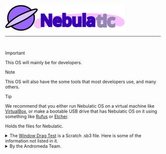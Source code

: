 <a href="https://github.com/andromedaofficial/nebulatic-os">![Nebulatic](assets/images/costume3.png)</a>
___
<br>

> [!IMPORTANT]
> This OS will mainly be for developers.

> [!NOTE]
> This OS will also have the some tools that most developers use, and many others.

> [!TIP]
> We recommend that you either run Nebulatic OS on a virtual machine like [VirtualBox](https://www.virtualbox.org/), or make a bootable USB drive that has Nebulatic OS on it using something like [Rufus](https://rufus.ie/) or [Etcher](https://etcher.balena.io/).

Holds the files for Nebulatic.
<details closed>
<summary>The <a href="https://github.com/andromedaofficial/Nebulatic-OS/raw/main/Window%20Drag%20Test%20%7C%20Working%20Elements%203.sb3">Window Drag Test</a> is a Scratch .sb3 file. Here is some of the information not listed in it.</summary>
<br>
This is going a visual demo for a soon-to-be functional operating system called “Nebulatic” that won’t come out for a while. You can drag the window, close the window, maximize and minimize the window, reopen the window, and etc. This can only open 1 window currently.
Updates for the operating system on one of the 3 following GitHub accounts:
<br>
<a href="https://github.com/gitventurer">@gitventurer</a>
<br>
<a href="https://github.com/xrg2014">@XRG2014</a>
<br>
<a href="https://github.com/andromedaofficial">@AndromedaOfficial</a>
<br>
<br>
The ISO will be released on the Internet Archive and on the GitHub account of <a href="https://github.com/andromedaofficial">@AndromedaOfficial</a>. Announcements of the OS launching will be documented when it does launch.
</details>
<details closed>
<summary>By the Andromeda Team.</summary>
<br>
Developers:
<br>
<a href="https://github.com/gitventurer">@gitventurer</a>
<br>
<a href="https://github.com/xrg2014">@XRG2014</a>
<br>
<br>
Release Pages and Andromeda Repos:
<br>
<a href="https://github.com/andromedaofficial">@AndromedaOfficial</a>
</details>
